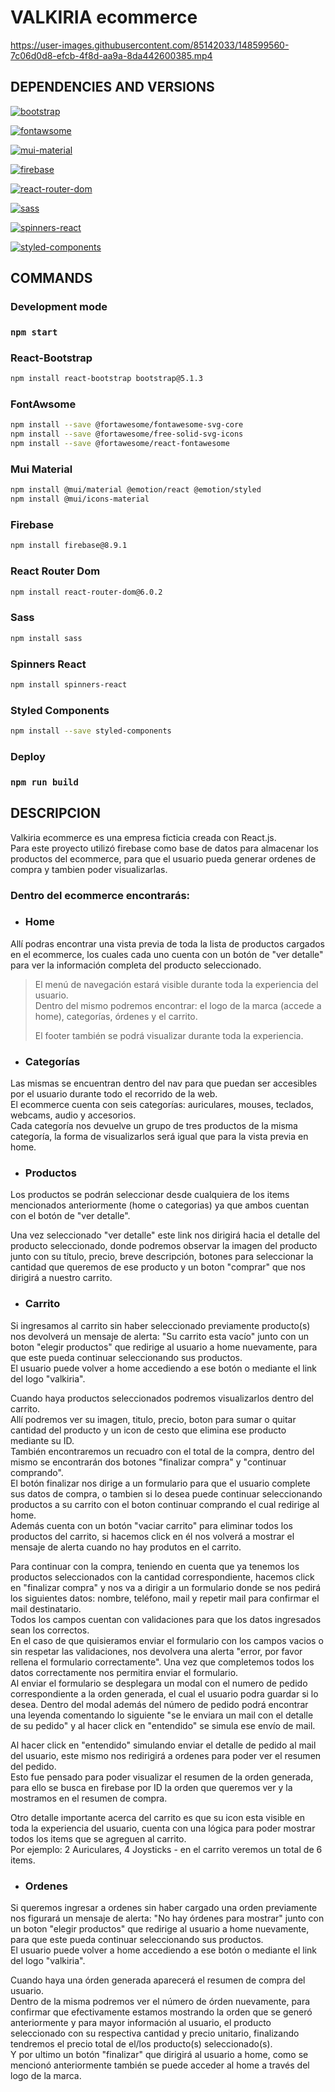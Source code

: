 # VALKIRIA ecommerce

https://user-images.githubusercontent.com/85142033/148599560-7c06d0d8-efcb-4f8d-aa9a-8da442600385.mp4

## DEPENDENCIES AND VERSIONS 

[![bootstrap](https://img.shields.io/badge/bootstrap-%5E5.1.3-purple)](https://react-bootstrap.github.io/)

[![fontawsome](https://img.shields.io/badge/fontawsome-%5E0.1.16-purple)](https://fontawesome.com/v5.15/how-to-use/on-the-web/using-with/react)

[![mui-material](https://img.shields.io/badge/mui--material-%5E5.2.7-purple)](https://mui.com/)

[![firebase](https://img.shields.io/badge/firebase-%5E8.9.1-purple)](https://firebase.google.com/)

[![react-router-dom](https://img.shields.io/badge/react--router--dom-%5E6.0.2-purple)](https://v5.reactrouter.com/web/guides/quick-start)

[![sass](https://img.shields.io/badge/sass-%5E1.46.0-purple)](https://sass-lang.com/)

[![spinners-react](https://img.shields.io/badge/spinners--react-%5E1.0.6-purple)](https://www.npmjs.com/package/spinners-react)

[![styled-components](https://img.shields.io/badge/styled--components-%5E5.3.3-purple)](https://styled-components.com/)

## COMMANDS

### Development mode

### `npm start`

### React-Bootstrap

```sh
npm install react-bootstrap bootstrap@5.1.3
```

### FontAwsome

```sh
npm install --save @fortawesome/fontawesome-svg-core
npm install --save @fortawesome/free-solid-svg-icons
npm install --save @fortawesome/react-fontawesome
```

### Mui Material

```sh
npm install @mui/material @emotion/react @emotion/styled
npm install @mui/icons-material
```

### Firebase

```sh
npm install firebase@8.9.1
```

### React Router Dom

```sh
npm install react-router-dom@6.0.2
```

### Sass

```sh
npm install sass
```

### Spinners React

```sh
npm install spinners-react
```

### Styled Components

```sh
npm install --save styled-components
```

### Deploy

### `npm run build`


## DESCRIPCION

Valkiria ecommerce es una empresa ficticia creada con React.js.  
Para este proyecto utilizó firebase como base de datos para almacenar los productos del ecommerce, para que el usuario pueda generar ordenes de compra y tambien poder visualizarlas. 

### Dentro del ecommerce encontrarás:

- ### Home

Allí podras encontrar una vista previa de toda la lista de productos cargados en el ecommerce, los cuales cada uno cuenta con un botón de "ver detalle" para ver la información completa del producto seleccionado.  

> El menú de navegación estará visible durante toda la experiencia del usuario.  
> Dentro del mismo podremos encontrar: el logo de la marca (accede a home), categorías, órdenes y el carrito.  
> 
> El footer también se podrá visualizar durante toda la experiencia. 

- ### Categorías

Las mismas se encuentran dentro del nav para que puedan ser accesibles por el usuario durante todo el recorrido de la web.  
El ecommerce cuenta con seis categorías: auriculares, mouses, teclados, webcams, audio y accesorios.  
Cada categoría nos devuelve un grupo de tres productos de la misma categoría, la forma de visualizarlos será igual que para la vista previa en home.

- ### Productos

Los productos se podrán seleccionar desde cualquiera de los items mencionados anteriormente (home o categorias) ya que ambos cuentan con el botón de "ver detalle". 

Una vez seleccionado "ver detalle" este link nos dirigirá hacia el detalle del producto seleccionado, donde podremos observar la imagen del producto junto con su título, precio, breve descripción, botones para seleccionar la cantidad que queremos de ese producto y un boton "comprar" que nos dirigirá a nuestro carrito.

- ### Carrito

Si ingresamos al carrito sin haber seleccionado previamente producto(s) nos devolverá un mensaje de alerta: "Su carrito esta vacío" junto con un boton "elegir productos" que redirige al usuario a home nuevamente, para que este pueda continuar seleccionando sus productos.  
El usuario puede volver a home accediendo a ese botón o mediante el link del logo "valkiria". 

Cuando haya productos seleccionados podremos visualizarlos dentro del carrito.  
Allí podremos ver su imagen, titulo, precio, boton para sumar o quitar cantidad del producto y un icon de cesto que elimina ese producto mediante su ID.  
También encontraremos un recuadro con el total de la compra, dentro del mismo se encontrarán dos botones "finalizar compra" y "continuar comprando".  
El botón finalizar nos dirige a un formulario para que el usuario complete sus datos de compra, o tambien si lo desea puede continuar seleccionando productos a su carrito con el boton continuar comprando el cual redirige al home.  
Además cuenta con un botón "vaciar carrito" para eliminar todos los productos del carrito, si hacemos click en él nos volverá a mostrar el mensaje de alerta cuando no hay produtos en el carrito. 

Para continuar con la compra, teniendo en cuenta que ya tenemos los productos seleccionados con la cantidad correspondiente, hacemos click en "finalizar compra" y nos va a dirigir a un formulario donde se nos pedirá los siguientes datos: nombre, teléfono, mail y repetir mail para confirmar el mail destinatario.  
Todos los campos cuentan con validaciones para que los datos ingresados sean los correctos.  
En el caso de que quisieramos enviar el formulario con los campos vacios o sin respetar las validaciones, nos devolvera una alerta "error, por favor rellena el formulario correctamente". Una vez que completemos todos los datos correctamente nos permitira enviar el formulario.  
Al enviar el formulario se desplegara un modal con el numero de pedido correspondiente a la orden generada, el cual el usuario podra guardar si lo desea. Dentro del modal además del número de pedido podrá encontrar una leyenda comentando lo siguiente "se le enviara un mail con el detalle de su pedido" y al hacer click en "entendido" se simula ese envío de mail. 

Al hacer click en "entendido" simulando enviar el detalle de pedido al mail del usuario, este mismo nos redirigirá a ordenes para poder ver el resumen del pedido.  
Esto fue pensado para poder visualizar el resumen de la orden generada, para ello se busca en firebase por ID la orden que queremos ver y la mostramos en el resumen de compra. 

Otro detalle importante acerca del carrito es que su icon esta visible en toda la experiencia del usuario, cuenta con una lógica para poder mostrar todos los items que se agreguen al carrito.  
Por ejemplo: 2 Auriculares, 4 Joysticks - en el carrito veremos un total de 6 items. 


- ### Ordenes 

Si queremos ingresar a ordenes sin haber cargado una orden previamente nos figurará un mensaje de alerta: "No hay órdenes para mostrar" junto con un boton "elegir productos" que redirige al usuario a home nuevamente, para que este pueda continuar seleccionando sus productos.  
El usuario puede volver a home accediendo a ese botón o mediante el link del logo "valkiria". 

Cuando haya una órden generada aparecerá el resumen de compra del usuario.  
Dentro de la misma podremos ver el número de órden nuevamente, para confirmar que efectivamente estamos mostrando la orden que se generó anteriormente y para mayor información al usuario, el producto seleccionado con su respectiva cantidad y precio unitario, finalizando tendremos el precio total de el/los producto(s) seleccionado(s).  
Y por ultimo un botón "finalizar" que dirigirá al usuario a home, como se mencionó anteriormente también se puede acceder al home a través del logo de la marca. 

